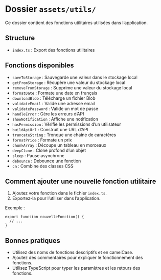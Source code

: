 # Dossier `assets/utils/`

Ce dossier contient des fonctions utilitaires utilisées dans l’application.

## Structure

- `index.ts` : Export des fonctions utilitaires

## Fonctions disponibles

- `saveToStorage` : Sauvegarde une valeur dans le stockage local
- `getFromStorage` : Récupère une valeur du stockage local
- `removeFromStorage` : Supprime une valeur du stockage local
- `formatDate` : Formate une date en français
- `downloadBlob` : Télécharge un fichier Blob
- `validateEmail` : Valide une adresse email
- `validatePassword` : Valide un mot de passe
- `handleError` : Gère les erreurs d’API
- `showNotification` : Affiche une notification
- `hasPermission` : Vérifie les permissions d’un utilisateur
- `buildApiUrl` : Construit une URL d’API
- `truncateString` : Tronque une chaîne de caractères
- `formatPrice` : Formate un prix
- `chunkArray` : Découpe un tableau en morceaux
- `deepClone` : Clone profond d’un objet
- `sleep` : Pause asynchrone
- `debounce` : Debounce une fonction
- `cn` : Combine des classes CSS

## Comment ajouter une nouvelle fonction utilitaire

1. Ajoutez votre fonction dans le fichier `index.ts`.
2. Exportez-la pour l’utiliser dans l’application.

Exemple :

```tsx
export function nouvelleFonction() {
  // ...
}
```

## Bonnes pratiques

- Utilisez des noms de fonctions descriptifs et en camelCase.
- Ajoutez des commentaires pour expliquer le fonctionnement des fonctions.
- Utilisez TypeScript pour typer les paramètres et les retours des fonctions.